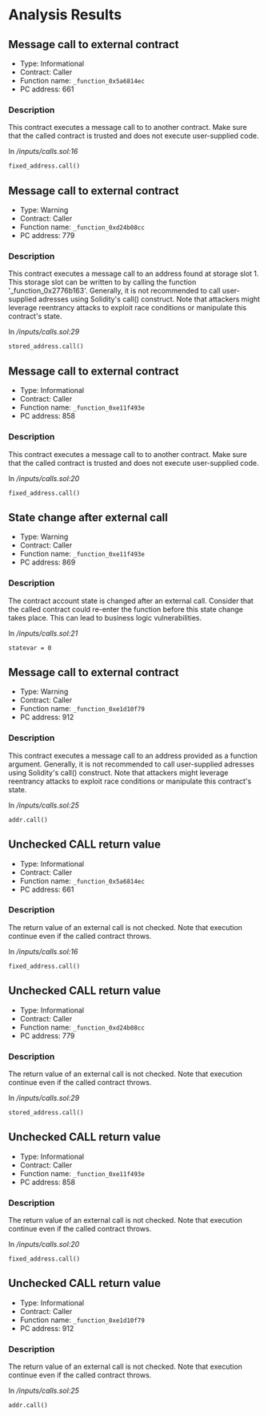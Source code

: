 # Analysis Results
## Message call to external contract
- Type: Informational
- Contract: Caller
- Function name: `_function_0x5a6814ec`
- PC address: 661

### Description
This contract executes a message call to to another contract. Make sure that the called contract is trusted and does not execute user-supplied code.

In *<TESTDATA>/inputs/calls.sol:16*

```
fixed_address.call()
```
## Message call to external contract
- Type: Warning
- Contract: Caller
- Function name: `_function_0xd24b08cc`
- PC address: 779

### Description
This contract executes a message call to an address found at storage slot 1. This storage slot can be written to by calling the function '_function_0x2776b163'. Generally, it is not recommended to call user-supplied adresses using Solidity's call() construct. Note that attackers might leverage reentrancy attacks to exploit race conditions or manipulate this contract's state.

In *<TESTDATA>/inputs/calls.sol:29*

```
stored_address.call()
```
## Message call to external contract
- Type: Informational
- Contract: Caller
- Function name: `_function_0xe11f493e`
- PC address: 858

### Description
This contract executes a message call to to another contract. Make sure that the called contract is trusted and does not execute user-supplied code.

In *<TESTDATA>/inputs/calls.sol:20*

```
fixed_address.call()
```
## State change after external call
- Type: Warning
- Contract: Caller
- Function name: `_function_0xe11f493e`
- PC address: 869

### Description
The contract account state is changed after an external call. Consider that the called contract could re-enter the function before this state change takes place. This can lead to business logic vulnerabilities.

In *<TESTDATA>/inputs/calls.sol:21*

```
statevar = 0
```
## Message call to external contract
- Type: Warning
- Contract: Caller
- Function name: `_function_0xe1d10f79`
- PC address: 912

### Description
This contract executes a message call to an address provided as a function argument. Generally, it is not recommended to call user-supplied adresses using Solidity's call() construct. Note that attackers might leverage reentrancy attacks to exploit race conditions or manipulate this contract's state.

In *<TESTDATA>/inputs/calls.sol:25*

```
addr.call()
```
## Unchecked CALL return value
- Type: Informational
- Contract: Caller
- Function name: `_function_0x5a6814ec`
- PC address: 661

### Description
The return value of an external call is not checked. Note that execution continue even if the called contract throws.

In *<TESTDATA>/inputs/calls.sol:16*

```
fixed_address.call()
```
## Unchecked CALL return value
- Type: Informational
- Contract: Caller
- Function name: `_function_0xd24b08cc`
- PC address: 779

### Description
The return value of an external call is not checked. Note that execution continue even if the called contract throws.

In *<TESTDATA>/inputs/calls.sol:29*

```
stored_address.call()
```
## Unchecked CALL return value
- Type: Informational
- Contract: Caller
- Function name: `_function_0xe11f493e`
- PC address: 858

### Description
The return value of an external call is not checked. Note that execution continue even if the called contract throws.

In *<TESTDATA>/inputs/calls.sol:20*

```
fixed_address.call()
```
## Unchecked CALL return value
- Type: Informational
- Contract: Caller
- Function name: `_function_0xe1d10f79`
- PC address: 912

### Description
The return value of an external call is not checked. Note that execution continue even if the called contract throws.

In *<TESTDATA>/inputs/calls.sol:25*

```
addr.call()
```
